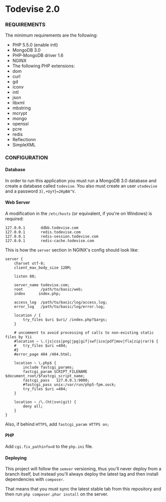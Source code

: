 Todevise 2.0
================================

### REQUIREMENTS

The minimum requirements are the following:

* PHP 5.5.0 (enable intl)
* MongoDB 3.0
* PHP-MongoDB driver 1.6
* NGINX
* The following PHP extensions:
*    dom
*    curl
*    gd
*    iconv
*    intl
*    json
*    libxml
*    mbstring
*    mcrypt
*    mongo
*    openssl
*    pcre
*    redis
*    Reflectionn
*    SimpleXML

### CONFIGURATION

#### Database

In order to run this application you must run a MongoDB 3.0 database and create
a database called `todevise`. You also must create an user `utodevise` and a
password `3],+UyY}=2KpBA^V`.

#### Web Server

A modification in the `/etc/hosts` (or equivalent, if you're on Windows) is
required:

```
127.0.0.1       ddbb.todevise.com
127.0.0.1       redis.todevise.com
127.0.0.1       redis-session.todevise.com
127.0.0.1       redis-cache.todevise.com
```

This is how the `server` section in NGINX's config should look like:

	server {
		charset utf-8;
		client_max_body_size 128M;

		listen 80;

		server_name todevise.com;
		root		/path/to/basic/web;
		index	   index.php;

		access_log  /path/to/basic/log/access.log;
		error_log   /path/to/basic/log/error.log;

		location / {
			try_files $uri $uri/ /index.php?$args;
		}

		# uncomment to avoid processing of calls to non-existing static files by Yii
		#location ~ \.(js|css|png|jpg|gif|swf|ico|pdf|mov|fla|zip|rar)$ {
		#	try_files $uri =404;
		#}
		#error_page 404 /404.html;

		location ~ \.php$ {
			include fastcgi_params;
			fastcgi_param SCRIPT_FILENAME $document_root/$fastcgi_script_name;
			fastcgi_pass   127.0.0.1:9000;
			#fastcgi_pass unix:/var/run/php5-fpm.sock;
			try_files $uri =404;
		}

		location ~ /\.(ht|svn|git) {
			deny all;
		}
	}

Also, if behind `HTTPS`, add `fastcgi_param HTTPS on;`

#### PHP

Add `cgi.fix_pathinfo=0` to the `php.ini` file.

#### Deploying

This project will follow the `semver` versioning, thus you'll never deploy from
a branch itself, but instead you'll always deploy the latest tag and then
install dependencies with `composer`.

That means that you must sync the latest stable tab from this repository and
then run `php composer.phar install` on the server.
